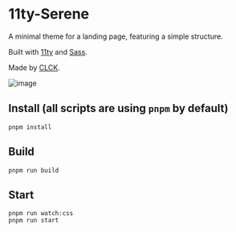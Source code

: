 # 11ty-Serene

A minimal theme for a landing page, featuring a simple structure.

Built with [11ty](https://www.11ty.dev/) and [Sass](https://sass-lang.com/).

Made by [CLCK](https://github.com/CLCK0622).

![image](https://github.com/user-attachments/assets/8c1874e4-8711-41a4-a545-4e4f271e654d)

## Install (all scripts are using `pnpm` by default)

```
pnpm install
```

## Build

```
pnpm run build
```

## Start

```
pnpm run watch:css
pnpm run start
```
